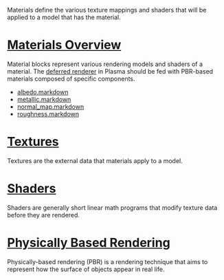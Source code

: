 Materials define the various texture mappings and shaders that will be applied to a model that has the material.

 # [ Materials Overview ](https://github.com/PlasmaEngine/PlasmaDocs/blob/master/plasma_editor_documentation/plasmamanual/graphics/materials/materials_overview.markdown)
Material blocks represent various rendering models and shaders of a material. The [deferred renderer](https://github.com/PlasmaEngine/PlasmaDocs/blob/master/plasma_editor_documentation/plasmamanual/graphics/renderer/deferred_renderer.markdown) in Plasma should be fed with PBR-based materials composed of specific components.
 - [albedo.markdown](https://github.com/PlasmaEngine/PlasmaDocs/blob/master/plasma_editor_documentation/plasmamanual/graphics/materials/albedo.markdown)
 - [metallic.markdown](https://github.com/PlasmaEngine/PlasmaDocs/blob/master/plasma_editor_documentation/plasmamanual/graphics/materials/metallic.markdown)
 - [normal_map.markdown](https://github.com/PlasmaEngine/PlasmaDocs/blob/master/plasma_editor_documentation/plasmamanual/graphics/materials/normal_map.markdown)
 - [roughness.markdown](https://github.com/PlasmaEngine/PlasmaDocs/blob/master/plasma_editor_documentation/plasmamanual/graphics/materials/roughness.markdown)

 # [Textures](https://github.com/PlasmaEngine/PlasmaDocs/blob/master/plasma_editor_documentation/plasmamanual/graphics/materials/textures.markdown)
Textures are the external data that materials apply to a model.

 # [Shaders](https://github.com/PlasmaEngine/PlasmaDocs/blob/master/plasma_editor_documentation/plasmamanual/graphics/materials/shaders.markdown)
Shaders are generally short linear math programs that modify texture data before they are rendered.

 # [Physically Based Rendering](https://github.com/PlasmaEngine/PlasmaDocs/blob/master/plasma_editor_documentation/plasmamanual/graphics/physically_based_rendering.markdown)
Physically-based rendering (PBR) is a rendering technique that aims to represent how the surface of objects appear in real life.

 

 